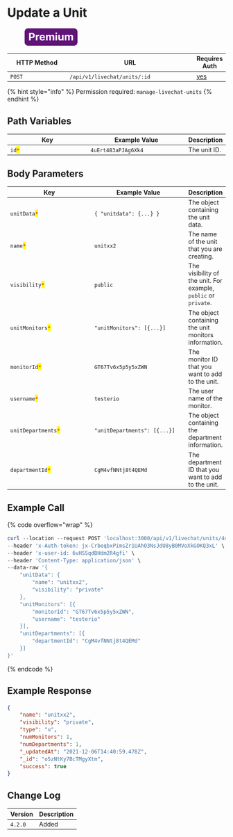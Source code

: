 # Update a Unit

<figure><img src="../../../../../../../.gitbook/assets/Premium.svg" alt=""><figcaption></figcaption></figure>

<table><thead><tr><th width="163">HTTP Method</th><th width="332">URL</th><th>Requires Auth</th></tr></thead><tbody><tr><td><code>POST</code></td><td><code>/api/v1/livechat/units/:id</code></td><td><a href="../../../authentication-endpoints/">yes</a></td></tr></tbody></table>

{% hint style="info" %}
Permission required: `manage-livechat-units`
{% endhint %}

## Path Variables

<table><thead><tr><th width="197.33333333333331">Key</th><th width="228">Example Value</th><th>Description</th></tr></thead><tbody><tr><td><code>id</code><mark style="color:red;"><code>*</code></mark></td><td><code>4uErt483aPJAg6Xk4</code></td><td>The unit ID.</td></tr></tbody></table>

## Body Parameters

<table><thead><tr><th width="221.33333333333331">Key</th><th width="250">Example Value</th><th>Description</th></tr></thead><tbody><tr><td><code>unitData</code><mark style="color:red;"><code>*</code></mark></td><td><code>{ "unitdata": {...} }</code></td><td>The object containing the unit data.</td></tr><tr><td><code>name</code><mark style="color:red;"><code>*</code></mark></td><td><code>unitxx2</code></td><td>The name of the unit that you are creating.</td></tr><tr><td><code>visibility</code><mark style="color:red;"><code>*</code></mark></td><td><code>public</code></td><td>The visibility of the unit. For example, <code>public</code> or <code>private</code>.</td></tr><tr><td><code>unitMonitors</code><mark style="color:red;"><code>*</code></mark></td><td><code>"unitMonitors": [{...}]</code></td><td>The object containing the unit monitors information.</td></tr><tr><td><code>monitorId</code><mark style="color:red;"><code>*</code></mark></td><td><code>GT67Tv6x5p5y5xZWN</code></td><td>The monitor ID that you want to add to the unit.</td></tr><tr><td><code>username</code><mark style="color:red;"><code>*</code></mark></td><td><code>testerio</code></td><td>The user name of the monitor.</td></tr><tr><td><code>unitDepartments</code><mark style="color:red;"><code>*</code></mark></td><td><code>"unitDepartments": [{...}]</code></td><td>The object containing the department information.</td></tr><tr><td><code>departmentId</code><mark style="color:red;"><code>*</code></mark></td><td><code>CgM4vfNNtj8t4QEMd</code></td><td>The department ID that you want to add to the unit.</td></tr></tbody></table>

## Example Call

{% code overflow="wrap" %}
```powershell
curl --location --request POST 'localhost:3000/api/v1/livechat/units/4uErt483aPJAg6Xk4' \
--header 'x-Auth-token: jx-CrbeqbxPimsZr1UAhO3NsJdU8yB0MVoXkGOKQ3xL' \
--header 'x-user-id: 6vHSSqdBHdm2R4gfi' \
--header 'Content-Type: application/json' \
--data-raw '{
	"unitData": {
        "name": "unitxx2",
        "visibility": "private"
    },
    "unitMonitors": [{
        "monitorId": "GT67Tv6x5p5y5xZWN",
        "username": "testerio"
    }],
    "unitDepartments": [{
        "departmentId": "CgM4vfNNtj8t4QEMd"
    }]
}'
```
{% endcode %}

## Example Response

```json
{
    "name": "unitxx2",
    "visibility": "private",
    "type": "u",
    "numMonitors": 1,
    "numDepartments": 1,
    "_updatedAt": "2021-12-06T14:40:59.478Z",
    "_id": "o5zNtKy7BcTMgyXtm",
    "success": true
}
```

## Change Log

| Version | Description |
| ------- | ----------- |
| `4.2.0` | Added       |
